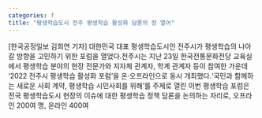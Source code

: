 ```yaml
---
categories: f
title: "평생학습도시 전주 평생학습 활성화 담론의 장 열어"
---
```

[한국공정일보 김희연 기자] 대한민국 대표 평생학습도시인 전주시가 평생학습의 나아갈 방향을 고민하기 위한 포럼을 열었다.전주시는 지난 23일 한국전통문화전당 교육실에서 평생학습 분야의 현장 전문가와 지자체 관계자, 학계 관계자 등이 참여한 가운데 ‘2022 전주시 평생학습 활성화 포럼’을 온·오프라인으로 동시 개최했다.‘국민과 함께하는 새로운 사회 계약, 평생학습 시민사회를 위해’를 주제로 열린 이번 평생학습 포럼은 전국 평생학습도시 현장의 이슈에 대한 평생학습 정책 담론을 논의하는 자리로, 오프라인 200여 명, 온라인 400여